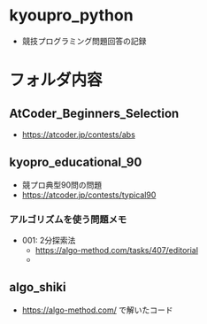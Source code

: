 # kyoupro_python
* 競技プログラミング問題回答の記録

# フォルダ内容
## AtCoder_Beginners_Selection
* https://atcoder.jp/contests/abs

## kyopro_educational_90
* 競プロ典型90問の問題
* https://atcoder.jp/contests/typical90
### アルゴリズムを使う問題メモ
* 001: 2分探索法
  * https://algo-method.com/tasks/407/editorial
  * 

## algo_shiki
* https://algo-method.com/ で解いたコード
